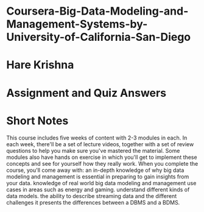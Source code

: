# Coursera-Big-Data-Modeling-and-Management-Systems-by-University-of-California-San-Diego
# Hare Krishna
# Assignment and Quiz Answers
# Short Notes
This course includes five weeks of content with 2-3 modules in each. In each week, there'll be a set of lecture videos, together with a set of review questions to help you make sure you've mastered the material. Some modules also have hands on exercise in which you'll get to implement these concepts and see for yourself how they really work.  When you complete the course, you'll come away with:  an in-depth knowledge of why big data modeling and management is essential in preparing to gain insights from your data. knowledge of real world big data modeling and management use cases in areas such as energy and gaming. understand different kinds of data models. the ability to describe streaming data and the different challenges it presents the differences between a DBMS and a BDMS.
